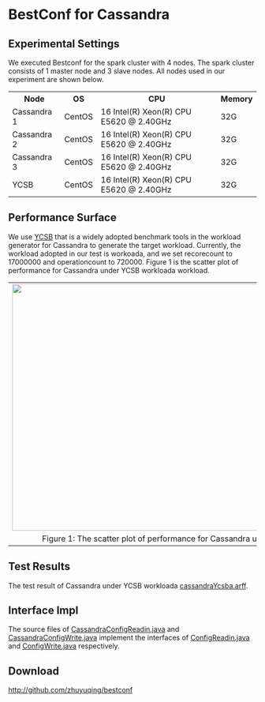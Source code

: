 BestConf for Cassandra
======================
Experimental Settings
-----------
We executed Bestconf for the spark cluster with 4 nodes. The spark cluster consists of 1 master node and 3 slave nodes. All nodes used in our experiment are shown below.
<div>
    <table border="0">
      <tr>
        <th>Node</th>
        <th>OS</th>
        <th>CPU</th>
        <th>Memory</th>
      </tr>
      <tr>
        <td>Cassandra 1</td>
        <td>CentOS</td>
        <td>16 Intel(R) Xeon(R) CPU E5620 @ 2.40GHz</td>
        <td>32G</td>
      </tr>
      <tr>
       <td>Cassandra 2</td>
        <td>CentOS</td>
        <td>16 Intel(R) Xeon(R) CPU E5620 @ 2.40GHz</td>
        <td>32G</td>
      </tr>
      <tr>
        <td>Cassandra 3</td>
        <td>CentOS</td>
         <td>16 Intel(R) Xeon(R) CPU E5620 @ 2.40GHz</td>
        <td>32G</td>
      </tr>
      <tr>
        <td>YCSB</td>
        <td>CentOS</td>
        <td>16 Intel(R) Xeon(R) CPU E5620 @ 2.40GHz</td>
        <td>32G</td>   
      </tr> 
    </table>
</div>

Performance Surface
-----------
We use [YCSB](https://github.com/brianfrankcooper/YCSB) that is a widely adopted benchmark tools in the workload generator for Cassandra to generate the target workload. Currently, the workload adopted in our test is workoada, and we set recorecount to 17000000 and operationcount to 720000. Figure 1 is the scatter plot of performance for Cassandra under YCSB workloada workload.
<div>
<table border="0" cellspacing="0" cellpadding="0" frame=void rows=none cols=none rules=none>
<tr border="0">
<td border="0">
<img src="https://github.com/zhuyuqing/bestconf/blob/master/doc/pics/cassandra-scatter.jpg" width = "800" height = "500" align=center />
</td>
</tr>
<tr border="0">
<td border="0" align=center>
Figure 1: The scatter plot of performance for Cassandra under YCSB workloada workload.
</td>
</tr>
</table>
</div>

Test Results
--------
The test result of Cassandra under YCSB workloada [cassandraYcsba.arff](https://github.com/zhuyuqing/bestconf/blob/master/testResults/cassandra/cassandraYcsba.arff).<br>

Interface Impl
-------
The source files of [CassandraConfigReadin.java](https://github.com/zhuyuqing/bestconf/blob/master/src/cassandra/cn/ict/zyq/bestConf/cluster/InterfaceImpl/CassandraConfigReadin.java) and [CassandraConfigWrite.java](https://github.com/zhuyuqing/bestconf/blob/master/src/cassandra/cn/ict/zyq/bestConf/cluster/InterfaceImpl/CassandraConfigWrite.java) implement the interfaces of [ConfigReadin.java](https://github.com/zhuyuqing/bestconf/blob/master/src/main/cn/ict/zyq/bestConf/cluster/Interface/ConfigReadin.java) and [ConfigWrite.java](https://github.com/zhuyuqing/bestconf/blob/master/src/main/cn/ict/zyq/bestConf/cluster/Interface/ConfigWrite.java) respectively.  

Download 
-------

http://github.com/zhuyuqing/bestconf



